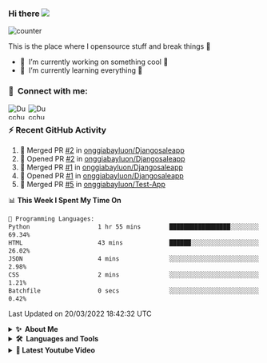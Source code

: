 ### Hi there <img src="https://media.giphy.com/media/hvRJCLFzcasrR4ia7z/giphy.gif" width="25px">

![counter](https://enw1qku56qiqbo4.m.pipedream.net)

This is the place where I opensource stuff and break things 🐧

- 🐧 &nbsp;I’m currently working on something cool 🐧
- 🐧 &nbsp;I’m currently learning everything 🐧



### 🔗 &nbsp;Connect with me:

[<img align="left" alt="Ducchuy | YouTube" height="30" width="40" src="https://raw.githubusercontent.com/rahuldkjain/github-profile-readme-generator/master/src/images/icons/Social/youtube.svg" />][youtube]
[<img align="left" alt="Ducchuy | facebook" height="30" width="40" src="https://raw.githubusercontent.com/rahuldkjain/github-profile-readme-generator/master/src/images/icons/Social/facebook.svg" />][facebook]

<br />

### :zap: Recent GitHub Activity

  <!--START_SECTION:activity-->
1. 🎉 Merged PR [#2](https://github.com/onggiabayluon/Djangosaleapp/pull/2) in [onggiabayluon/Djangosaleapp](https://github.com/onggiabayluon/Djangosaleapp)
2. 💪 Opened PR [#2](https://github.com/onggiabayluon/Djangosaleapp/pull/2) in [onggiabayluon/Djangosaleapp](https://github.com/onggiabayluon/Djangosaleapp)
3. 🎉 Merged PR [#1](https://github.com/onggiabayluon/Djangosaleapp/pull/1) in [onggiabayluon/Djangosaleapp](https://github.com/onggiabayluon/Djangosaleapp)
4. 💪 Opened PR [#1](https://github.com/onggiabayluon/Djangosaleapp/pull/1) in [onggiabayluon/Djangosaleapp](https://github.com/onggiabayluon/Djangosaleapp)
5. 🎉 Merged PR [#5](https://github.com/onggiabayluon/Test-App/pull/5) in [onggiabayluon/Test-App](https://github.com/onggiabayluon/Test-App)
  <!--END_SECTION:activity-->
 
 <!--START_SECTION:waka-->
📊 **This Week I Spent My Time On** 

```text
💬 Programming Languages: 
Python                   1 hr 55 mins        █████████████████░░░░░░░░   69.34% 
HTML                     43 mins             ██████░░░░░░░░░░░░░░░░░░░   26.02% 
JSON                     4 mins              ░░░░░░░░░░░░░░░░░░░░░░░░░   2.98% 
CSS                      2 mins              ░░░░░░░░░░░░░░░░░░░░░░░░░   1.21% 
Batchfile                0 secs              ░░░░░░░░░░░░░░░░░░░░░░░░░   0.42%

```


 Last Updated on 20/03/2022 18:42:32 UTC
<!--END_SECTION:waka-->



<details>
  <summary><b>✨&nbsp;&nbsp;About&nbsp;Me</b></summary>
  <br/>

  I am a Student. 🐧

  **MY Project**
  
  All of my projects are released as open-source on GitHub, this includes some of my GitHub trending projects:
  - [Comic website](https://github.com/onggiabayluon/comic-node-docker) - My first project using nodejs mongodb docker.
  - [Hotel website](https://github.com/onggiabayluon/quanlikhachsan) - School project using python mysql.
  - [and many more &nbsp; ⏩](https://github.com/onggiabayluon?tab=repositories) 
</details>

<details>
  <summary><b>🛠️&nbsp;&nbsp;Languages&nbsp;and&nbsp;Tools</b></summary>
  <br/>
  <p align="left"><a href="https://nodejs.org" target="_blank"> <img src="https://raw.githubusercontent.com/devicons/devicon/master/icons/nodejs/nodejs-original-wordmark.svg" alt="nodejs" width="40"/> </a>
  <a href="https://www.mongodb.com/" target="_blank"> <img src="https://raw.githubusercontent.com/devicons/devicon/master/icons/mongodb/mongodb-original-wordmark.svg" alt="mongodb" width="40"/> </a>
  <a href="https://expressjs.com" target="_blank"> <img src="https://raw.githubusercontent.com/devicons/devicon/master/icons/express/express-original-wordmark.svg" alt="express" width="40"/> </a>
  <a href="https://www.docker.com/" target="_blank"> <img src="https://raw.githubusercontent.com/devicons/devicon/master/icons/docker/docker-original-wordmark.svg" alt="docker" width="40"/> </a>
  <a href="https://www.python.org" target="_blank"> <img src="https://raw.githubusercontent.com/devicons/devicon/master/icons/python/python-original.svg" alt="python" width="40"/> </a>
  <a href="https://www.mysql.com/" target="_blank"> <img src="https://raw.githubusercontent.com/devicons/devicon/master/icons/mysql/mysql-original-wordmark.svg" alt="mysql" width="40"/> </a></p>
</details>

<details>
  <summary><b>🎥 Latest Youtube Video</b></summary>
  <br />
  
  <!-- BLOG-POST-LIST:START -->
- [[Nodejs] Comic Website](https://www.youtube.com/watch?v=heUnNq5_LFI)
- [The Dungeon Beneath - Doom Team - Boss Fight](https://www.youtube.com/watch?v=kMhY_-D8ihM)
- [The Dungeon Beneath - Healer Team - Final Boss Fight](https://www.youtube.com/watch?v=pO45BVKGAe8)
- [Stoneshard Dagger &amp; Sword build #3 - Double second wind](https://www.youtube.com/watch?v=AwSQY4pLsWc)
<!-- BLOG-POST-LIST:END -->
  
</details>

[facebook]: https://www.facebook.com/ducchuy123
[youtube]: https://www.youtube.com/channel/UCN-ZLyAreoGPC5rT4vj7aCw
